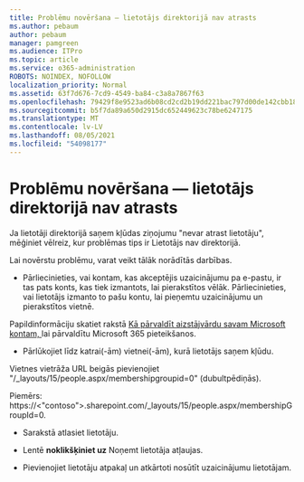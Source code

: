 ```yaml
---
title: Problēmu novēršana — lietotājs direktorijā nav atrasts
ms.author: pebaum
author: pebaum
manager: pamgreen
ms.audience: ITPro
ms.topic: article
ms.service: o365-administration
ROBOTS: NOINDEX, NOFOLLOW
localization_priority: Normal
ms.assetid: 63f7d676-7cd9-4549-ba84-c3a8a7867f63
ms.openlocfilehash: 79429f8e9523ad6b08cd2cd2b19dd221bac797d00de142cbb18826b86fb5ae4e
ms.sourcegitcommit: b5f7da89a650d2915dc652449623c78be6247175
ms.translationtype: MT
ms.contentlocale: lv-LV
ms.lasthandoff: 08/05/2021
ms.locfileid: "54098177"
---
```

# <a name="troubleshoot-issue---user-not-found-in-directory"></a>Problēmu novēršana — lietotājs direktorijā nav atrasts

Ja lietotāji direktorijā saņem kļūdas ziņojumu "nevar atrast lietotāju", mēģiniet vēlreiz, kur problēmas tips ir Lietotājs nav direktorijā.

Lai novērstu problēmu, varat veikt tālāk norādītās darbības.

- Pārliecinieties, vai kontam, kas akceptējis uzaicinājumu pa e-pastu, ir tas pats konts, kas tiek izmantots, lai pierakstītos vēlāk. Pārliecinieties, vai lietotājs izmanto to pašu kontu, lai pieņemtu uzaicinājumu un pierakstītos vietnē. 

Papildinformāciju skatiet rakstā [Kā pārvaldīt aizstājvārdu savam Microsoft kontam, </a> lai pārvaldītu Microsoft 365 pieteikšanos.](https://support.microsoft.com/help/12407/microsoft-account-how-to-manage-aliases) 

- Pārlūkojiet līdz katrai(-ām) vietnei(-ām), kurā lietotājs saņem kļūdu. 

Vietnes vietrāža URL beigās pievienojiet "/_layouts/15/people.aspx/membershipgroupid=0" (dubultpēdiņās). 

Piemērs: https://<"contoso">.sharepoint.com/_layouts/15/people.aspx/membershipGroupId=0.

- Sarakstā atlasiet lietotāju.

- Lentē **noklikšķiniet uz** Noņemt lietotāja atļaujas. 
-  Pievienojiet lietotāju atpakaļ un atkārtoti nosūtīt uzaicinājumu lietotājam.

